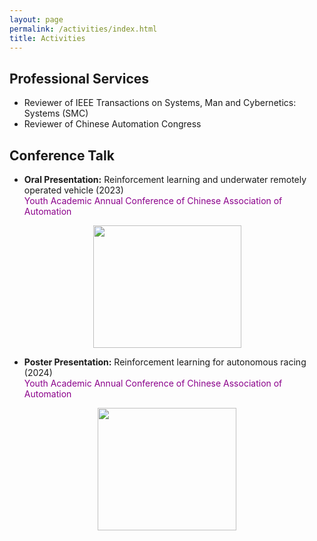 ```yaml
---
layout: page
permalink: /activities/index.html
title: Activities
---
```


## Professional Services

- Reviewer of IEEE Transactions on Systems, Man and Cybernetics: Systems (SMC)
- Reviewer of Chinese Automation Congress

## Conference Talk

- **Oral Presentation:** Reinforcement learning and underwater remotely operated vehicle (2023)   
&zwnj;<font color='DarkMagenta'>Youth Academic Annual Conference of Chinese Association of Automation</font>   

<div style="text-align:center;">
  <img src="https://jcyang101.github.io/images/yac2023.jpg" width="237" height="196">
</div>  
  
- **Poster Presentation:** Reinforcement learning for autonomous racing (2024)   
&zwnj;<font color='DarkMagenta'>Youth Academic Annual Conference of Chinese Association of Automation</font>   

<div style="text-align:center;">
  <img src="https://jcyang101.github.io/images/yacnew.jpg" width="222" height="196">
</div>